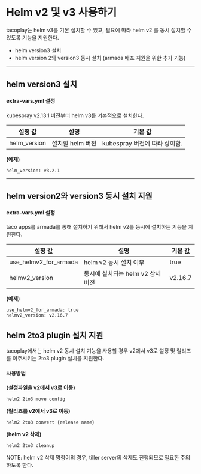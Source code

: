 Helm v2 및 v3 사용하기
===================

tacoplay는 helm v3를 기본 설치할 수 있고, 필요에 따라 helm v2
를 동시 설치할 수 있도록 기능을 지원한다.

* helm version3 설치
* helm version 2와 version3 동시 설치 (armada 배포 지원을 위한 추가 기능)

* * *

helm version3 설치
-----------------

#### extra-vars.yml 설정
kubespray v2.13.1 버전부터 helm v3를 기본적으로 설치한다.

| 설정 값 | 설명 | 기본 값 |
|---------|------|---------|
| helm_version | 설치할 helm 버전 | kubespray 버전에 따라 상이함. |

**(예제)**
```
helm_version: v3.2.1
```

* * *

helm version2와 version3 동시 설치 지원
-----------------------------------

#### extra-vars.yml 설정
taco apps를 armada를 통해 설치하기 위해서 helm v2를 동시에 설치하는 기능을 지원한다.

| 설정 값 | 설명 | 기본 값 |
|---------|------|------|
|  use_helmv2_for_armada | helm v2 동시 설치 여부 | true
|  helmv2_version | 동시에 설치되는 helm v2 상세 버전 | v2.16.7

**(예제)**
```
use_helmv2_for_armada: true
helmv2_version: v2.16.7
```

helm 2to3 plugin 설치 지원
------------------------
tacoplay에서는 helm v2 동시 설치 기능을 사용할 경우 v2에서 v3로 설정 및 릴리즈를
이주시키는 2to3 plugin 설치를 지원한다.

#### 사용방법

**(설정파일을 v2에서 v3로 이동)**
```
helm2 2to3 move config
```

**(릴리즈를 v2에서 v3로 이동)**
```
helm2 2to3 convert {release name}
```

**(helm v2 삭제)**
```
helm2 2to3 cleanup
```
NOTE: helm v2 삭제 명령어의 경우, tiller server의 삭제도 진행되므로 필요한 주의하도록 한다.